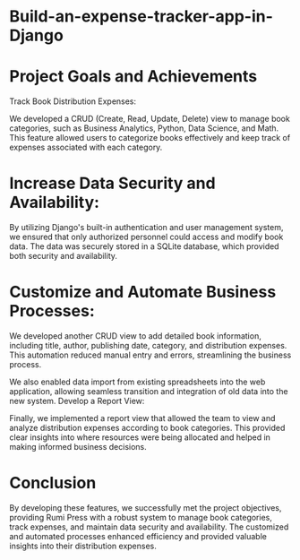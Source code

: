 # Build-an-expense-tracker-app-in-Django

# Project Goals and Achievements

Track Book Distribution Expenses:

We developed a CRUD (Create, Read, Update, Delete) view to manage book categories, such as Business Analytics, Python, Data Science, and Math. This feature allowed users to categorize books effectively and keep track of expenses associated with each category.

# Increase Data Security and Availability:

By utilizing Django's built-in authentication and user management system, we ensured that only authorized personnel could access and modify book data. The data was securely stored in a SQLite database, which provided both security and availability.

# Customize and Automate Business Processes:

We developed another CRUD view to add detailed book information, including title, author, publishing date, category, and distribution expenses. This automation reduced manual entry and errors, streamlining the business process.

We also enabled data import from existing spreadsheets into the web application, allowing seamless transition and integration of old data into the new system.
Develop a Report View:

Finally, we implemented a report view that allowed the team to view and analyze distribution expenses according to book categories. This provided clear insights into where resources were being allocated and helped in making informed business decisions.

# Conclusion

By developing these features, we successfully met the project objectives, providing Rumi Press with a robust system to manage book categories, track expenses, and maintain data security and availability. The customized and automated processes enhanced efficiency and provided valuable insights into their distribution expenses.
